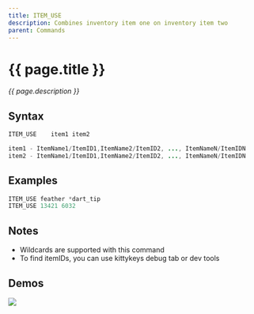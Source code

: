 ```yaml
---
title: ITEM_USE
description: Combines inventory item one on inventory item two
parent: Commands
---
```


# {{ page.title }}

_{{ page.description }}_

## Syntax

```java
ITEM_USE    item1 item2 

item1 - ItemName1/ItemID1,ItemName2/ItemID2, ..., ItemNameN/ItemIDN
item2 - ItemName1/ItemID1,ItemName2/ItemID2, ..., ItemNameN/ItemIDN

```

## Examples

```java
ITEM_USE feather *dart_tip
ITEM_USE 13421 6032
```

## Notes

- Wildcards are supported with this command
- To find itemIDs, you can use kittykeys debug tab or dev tools

## Demos

![](https://i.imgur.com/7stedcZ.gif)

